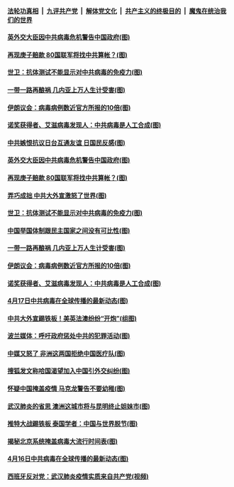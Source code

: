 

####  [法轮功真相](../../../../basic/blob/master/README.md?t=04190101) &nbsp;|&nbsp; [九评共产党](../../../../9ping.md/blob/master/README.md?t=04190101) &nbsp;|&nbsp; [解体党文化](../../../../jtdwh.md/blob/master/README.md?t=04190101)  &nbsp;|&nbsp; [共产主义的终极目的](../../../../gczydzjmd.md/blob/master/README.md?t=04190101) &nbsp;|&nbsp; [魔鬼在统治我们的世界](../../../../mgztzwmdsj.md/blob/master/README.md?t=04190101) 

#### [英外交大臣因中共病毒危机警告中国政府(图)](../pages/p9/930256.md?t=04190101) 

#### [再现庚子赔款 80国联军将找中共算帐？(图)](../pages/p9/930210.md?t=04190101) 

#### [世卫：抗体测试不能显示对中共病毒的免疫力(图)](../pages/p9/930200.md?t=04190101) 

#### [一带一路再酿祸 几内亚上万人生计受害(图)](../pages/p9/930164.md?t=04190101) 

#### [伊朗议会：病毒病例数近官方所报的10倍(图)](../pages/p9/930186.md?t=04190101) 

#### [诺奖获得者、艾滋病毒发现人：中共病毒是人工合成(图)](../pages/p9/930174.md?t=04190101) 

#### [中共嫉恨抗议日台互通友谊 日国民反感(图)](../pages/p9/930259.md?t=04190101) 

#### [英外交大臣因中共病毒危机警告中国政府(图)](../pages/p9/930256.md?t=04190101) 

#### [再现庚子赔款 80国联军将找中共算帐？(图)](../pages/p9/930210.md?t=04190101) 

#### [弄巧成拙 中共大外宣激怒了世界(图)](../pages/p9/930146.md?t=04190101) 

#### [世卫：抗体测试不能显示对中共病毒的免疫力(图)](../pages/p9/930200.md?t=04190101) 

#### [中国举国体制跟民主国家之间没有可比性(图)](../pages/p9/930202.md?t=04190101) 

#### [一带一路再酿祸 几内亚上万人生计受害(图)](../pages/p9/930164.md?t=04190101) 

#### [伊朗议会：病毒病例数近官方所报的10倍(图)](../pages/p9/930186.md?t=04190101) 

#### [诺奖获得者、艾滋病毒发现人：中共病毒是人工合成(图)](../pages/p9/930174.md?t=04190101) 

#### [4月17日中共病毒在全球传播的最新动态(图)](../pages/p9/930172.md?t=04190101) 

#### [中共大外宣踢铁板！美英法澳纷纷“开炮”(组图)](../pages/p9/930140.md?t=04190101) 

#### [波兰媒体：呼吁政府惩处中共的犯罪活动(图)](../pages/p9/930137.md?t=04190101) 

#### [中媒又怒了 非洲这两国拒绝中国医疗队(图)](../pages/p9/930025.md?t=04190101) 

#### [搜狐发文称哈国渴望加入中国引外交纠纷(图)](../pages/p9/930085.md?t=04190101) 

#### [怀疑中国掩盖疫情 马克龙警告不要幼稚(图)](../pages/p9/930084.md?t=04190101) 

#### [武汉肺炎的省思 澳洲这城市将与昆明终止姐妹市(图)](../pages/p9/930021.md?t=04190101) 

#### [推特大战踢铁板 泰国学者：中国与世界脱节(图)](../pages/p9/930049.md?t=04190101) 

#### [揭秘北京系统掩盖病毒大流行时间表(图)](../pages/p9/930068.md?t=04190101) 

#### [4月16日中共病毒在全球传播的最新动态(图)](../pages/p9/930062.md?t=04190101) 

#### [西班牙反对党：武汉肺炎疫情实质来自共产党(视频)](../pages/p9/930035.md?t=04190101) 


